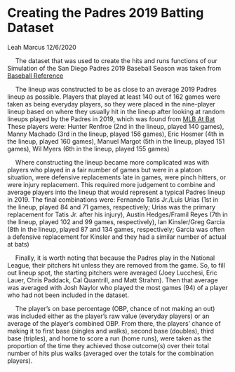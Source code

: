 Creating the Padres 2019 Batting Dataset
================
Leah Marcus
12/6/2020

`  ` The dataset that was used to create the hits and runs functions of
our Simulation of the San Diego Padres 2019 Baseball Season was taken
from [Baseball
Reference](https://www.baseball-reference.com/teams/SDP/2019.shtml)

`  ` The lineup was constructed to be as close to an average 2019 Padres
lineup as possible. Players that played at least 140 out of 162 games
were taken as being everyday players, so they were placed in the
nine-player lineup based on where they usually hit in the lineup after
looking at random lineups played by the Padres in 2019, which was found
from [MLB At Bat](https://www.mlb.com/padres/scores/2019-08-07) These
players were: Hunter Renfroe (2nd in the lineup, played 140 games),
Manny Machado (3rd in the lineup, played 156 games), Eric Hosmer (4th in
the lineup, played 160 games), Manuel Margot (5th in the lineup, played
151 games), Wil Myers (6th in the lineup, played 155 games)

`  ` Where constructing the lineup became more complicated was with
players who played in a fair number of games but were in a platoon
situation, were defensive replacements late in games, were pinch
hitters, or were injury replacement. This required more judgement to
combine and average players into the lineup that would represent a
typical Padres lineup in 2019. The final combinations were: Fernando
Tatis Jr./Luis Urias (1st in the lineup, played 84 and 71 games,
respectively; Urias was the primary replacement for Tatis Jr. after his
injury), Austin Hedges/Framil Reyes (7th in the lineup, played 102 and
99 games, respectively), Ian Kinsler/Greg Garcia (8th in the lineup,
played 87 and 134 games, respectively; Garcia was often a defensive
replacement for Kinsler and they had a similar number of actual at bats)

`  ` Finally, it is worth noting that because the Padres play in the
National League, their pitchers hit unless they are removed from the
game. So, to fill out lineup spot, the starting pitchers were averaged
(Joey Lucchesi, Eric Lauer, Chris Paddack, Cal Quantrill, and Matt
Strahm). Then that average was averaged with Josh Naylor who played the
most games (94) of a player who had not been included in the dataset.

`  ` The player’s on base percentage (OBP, chance of not making an out)
was included either as the player’s raw value (everyday players) or an
average of the player’s combined OBP. From there, the players’ chance of
making it to first base (singles and walks), second base (doubles),
third base (triples), and home to score a run (home runs), were taken as
the proportion of the time they achieved those outcome(s) over their
total number of hits plus walks (averaged over the totals for the
combination players).
